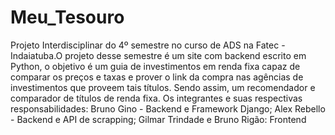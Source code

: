 # Meu_Tesouro
Projeto Interdisciplinar do 4º semestre no curso de ADS na Fatec - Indaiatuba.O projeto desse semestre é um site com backend escrito em Python, o objetivo é um guia de investimentos em renda fixa capaz de comparar os preços e taxas e prover o link da compra nas agências de investimentos que proveem tais títulos. Sendo assim, um recomendador e comparador de títulos de renda fixa. Os integrantes e suas respectivas responsabilidades: 
Bruno Gino - Backend e Framework Django;
Alex Rebello - Backend e API de scrapping;
Gilmar Trindade e Bruno Rigão: Frontend
